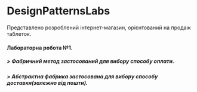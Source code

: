 # DesignPatternsLabs

Представлено розроблений інтернет-магазин, орієнтований на продаж таблеток.

#### **Лабораторна робота №1.** 	
##### > Фабричний метод застосований для вибору способу оплати.
##### > Абстрактна фабрика застосована для вибору способу доставки(залежно від пошти).
  
